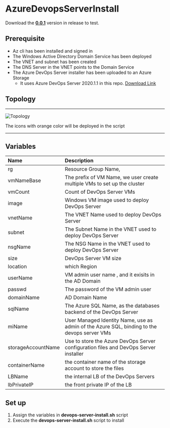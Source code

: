 # AzureDevopsServerInstall
Download the <b>[0.0.1](https://github.com/DanielWangZhanggui/AzureDevopsServerInstall/releases/tag/0.01)</b> version in release to test.
## Prerequisite
- Az cli has been installed and signed in
- The Windows Active Directory Domain Service has been deployed
- The VNET and subnet has been created
- The DNS Server in the VNET points to the Domain Service 
- The Azure DevOps Server installer has been uploaded to an Azure Storage 
  - It uses Azure DevOps Server 2020.1.1 in this repo. [Download Link](https://docs.microsoft.com/en-us/azure/devops/server/download/azuredevopsserver?view=azure-devops#download-the-latest-release)
## Topology

---

![Topology](https://user-images.githubusercontent.com/4372694/148362103-f36cb1ba-bb58-4e38-983c-c5cd336709d0.png)

The icons with orange color will be deployed in the script

---


## Variables 
| Name      | Description |
| :---  | :--- |
| rg    | Resource Group Name, 
| vmNameBase | The prefix of VM Name, we user create multiple VMs to set up the cluster
| vmCount | Count of DevOps Server VMs|
| image | Windows VM image used to deploy DevOps Server | 
| vnetName | The VNET Name used to deploy DevOps Server|
| subnet | The Subnet Name in the VNET used to deploy DevOps Server |
| nsgName | The NSG Name in the VNET used to deploy DevOps Server |
| size | DevOps Server VM size |
| location | which Region |
| userName | VM admin user name , and it exisits in the AD Domain |
| passwd | The password of the VM admin user|
| domainName | AD Domain Name |
| sqlName | The Azure SQL Name, as the databases backend of the DevOps Server |
| miName | User Managed Identity Name, use as admin of the Azure SQL, binding to the devops server VMs |
| storageAccountName | Use to store the Azure DevOps Server configuration files and DevOps Server installer |
| containerName | the container name of the storage account to store the files |
| LBName | the internal LB of the DevOps Servers |
| lbPrivateIP | the front private IP of the LB |

## Set up
1. Assign the variables  in <b>devops-server-install.sh</b>  script
2. Execute the <b>devops-server-install.sh</b> script to install
